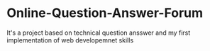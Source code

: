 # Online-Question-Answer-Forum
It's a project based on technical question ansswer and my first implementation of web developemnet skills
